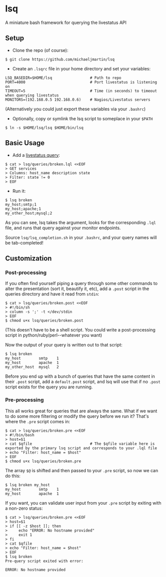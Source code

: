 # lsq
A miniature bash framework for querying the livestatus API

## Setup

* Clone the repo (of course):
```
$ git clone https://github.com/michaeljmartin/lsq
```

* Create an ```.lsqrc``` file in your home directory and set your variables:
```
LSQ_BASEDIR=$HOME/lsq                 # Path to repo
PORT=4000                             # Port livestatus is listening on
TIMEOUT=5                             # Time (in seconds) to timeout when querying livestatus
MONITORS=(192.168.0.5 192.168.0.6)    # Nagios/Livestatus servers
```
(Alternatively you could just export these variables via your ```.bashrc```)

* Optionally, copy or symlink the lsq script to someplace in your ```$PATH```

```
$ ln -s $HOME/lsq/lsq $HOME/bin/lsq
```

## Basic Usage
* Add a [livestatus query](http://mathias-kettner.de/checkmk_livestatus.html):

```
$ cat > lsq/queries/broken.lql <<EOF
> GET services
> Columns: host_name description state
> Filter: state != 0
> EOF
```

* Run it:

```
$ lsq broken
my_host;smtp;1
my_host;apache;1
my_other_host;mysql;2
```

As you can see, lsq takes the argument, looks for the corresponding ```.lql``` file, and runs that query against your monitor endpoints.

Source ```lsq/lsq_completion.sh``` in your ```.bashrc```, and your query names will be tab-completed!

## Customization

### Post-processing
If you often find yourself piping a query through some other commands to alter the presentation (sort it, beautify it, etc), add a ```.post``` script in the queries directory and have it read from ```stdin```:

```
$ cat > lsq/queries/broken.post <<EOF
> #!/bin/sh
> column -s ';' -t </dev/stdin
> EOF
$ chmod u+x lsq/queries/broken.post
```

(This doesn't have to be a shell script. You could write a post-processing script in python/ruby/perl--whatever you want)

Now the output of your query is written out to that script:
```
$ lsq broken
my_host        smtp    1
my_host        apache  1
my_other_host  mysql   2
```

Before you end up with a bunch of queries that have the same content in their ```.post``` script, add a ```default.post``` script, and lsq will use that if no ```.post``` script exists for the query you are running.


### Pre-processing
This all works great for queries that are always the same. What if we want to do some more filtering or modify the query before we run it? That's where the ```.pre``` script comes in:

```
$ cat > lsq/queries/broken.pre <<EOF
> #!/bin/bash
> host=$1
> cat $qfile                          # The $qfile variable here is exported by the primary lsq script and corresponds to your .lql file
> echo "Filter: host_name = $host"
> EOF
$ chmod u+x lsq/queries/broken.pre
```

The array ```$@``` is shifted and then passed to your ```.pre``` script, so now we can do this:
```
$ lsq broken my_host
my_host        smtp    1
my_host        apache  1
```

If you want, you can validate user input from your ```.pre``` script by exiting with a non-zero status:

```
$ cat > lsq/queries/broken.pre <<EOF
> host=$1
> if [[ -z $host ]]; then
>     echo "ERROR: No hostname provided"
>     exit 1
> fi
> cat $qfile
> echo "Filter: host_name = $host"
> EOF
$ lsq broken
Pre-query script exited with error:

ERROR: No hostname provided
```
